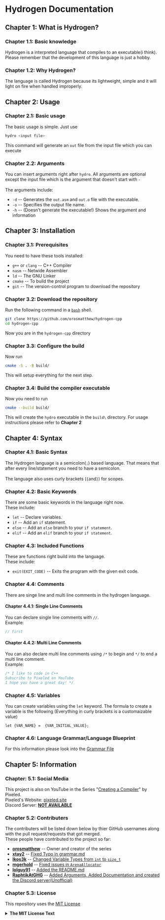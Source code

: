 # Hydrogen Documentation

## Chapter 1: What is Hydrogen?
### Chapter 1.1: Basic knowledge
Hydrogen is a interpreted language that compiles to an executable(i think). Please remember that the development of this language is just a hobby.

### Chapter 1.2: Why Hydrogen?
The language is called Hydrogen because its lightweight, simple and it will light on fire when handled improperly.

## Chapter 2: Usage
### Chapter 2.1: Basic usage
The basic usage is simple. Just use 
```bash
hydro <input file>
```
This command will generate an `out` file from the input file which you can execute

### Chapter 2.2: Arguments
You can insert arguments right after `hydro`. All arguments are optional except the input file which is the argument that doesn't start with `-` </br> </br>
The arguments include: 
* `-d` -- Generates the `out.asm` and `out.o` file with the executable.
* `-o` -- Specifies the output file name.
* `-h` -- (Doesn't generate the executable!) Shows the argument and information

## Chapter 3: Installation
### Chapter 3.1: Prerequisites
You need to have these tools installed:
* `g++` or `clang` -- C++ Compiler 
* `nasm` -- Netwide Assembler
* `ld` -- The GNU Linker
* `cmake` -- To build the project
* `git` -- The version-control program to download the repository

### Chapter 3.2: Download the repository
Run the following command in a [`bash`](https://en.wikipedia.org/wiki/Bash_(Unix_shell)) shell.
```bash
git clone https://github.com/orosmatthew/hydrogen-cpp
cd hydrogen-cpp
```
Now you are in the `hydrogen-cpp` directory

### Chapter 3.3: Configure the build
Now run 
```bash
cmake -S . -B build/
```
This will setup everything for the next step.

### Chapter 3.4: Build the compiler executable
Now you need to run 
```bash
cmake --build build/
```

This will create the `hydro` executable in the `build\` directory. For usage instructions please refer to <b> Chapter 2 </b>


## Chapter 4: Syntax 
### Chapter 4.1: Basic Syntax
The Hydrogen language is a semicolon(`;`) based language. That means that after every line/statement you need to have a semicolon. </br> </br>
The language also uses curly brackets (`{`and`}`) for scopes.

### Chapter 4.2: Basic Keywords
There are some basic keywords in the language right now. </br>
These include:
* `let` -- Declare variables.
* `if` -- Add an `if` statement.
* `else` -- Add an `else` branch to your `if statement`.
* `elif` -- Add an `elif` branch to your `if statement`.
### Chapter 4.3: Included Functions
These are functions right build into the language.</br>
These include:
* `exit(EXIT_CODE)` -- Exits the program with the given exit code.

### Chapter 4.4: Comments
There are singe line and multi line comments in the hydrogen language.
#### Chapter 4.4.1: Single Line Comments
You can declare single line comments with `//`.</br>
Example:
```c
// first
```

#### Chapter 4.4.2: Multi Line Comments
You can also declare multi line comments using `/*` to begin and `*/` to end a multi line comment. </br>
Example: 
```c
/* I like to code in C++
Subscribe to Pixeled on YouTube
I hope you have a great day! */
```

### Chapter 4.5: Variables
You can create variables using the `let` keyword.
The formula to create a variable is the following (Everything in curly brackets is a customaizable value) 
```
let {VAR_NAME} =  {VAR_INITIAL_VALUE};
```

### Chapter 4.6: Language Grammar/Language Blueprint
For this information please look into the [Grammar File](grammar.md)

## Chapter 5: Information
### Chapter: 5.1: Social Media
This project is also on YouTube in the Series "[Creating a Compiler](https://www.youtube.com/playlist?list=PLUDlas_Zy_qC7c5tCgTMYq2idyyT241qs)" by Pixeled. </br>
Pixeled's Website: [pixeled.site](https://pixeled.site) </br>
Discord Server: <b><u>NOT AVAILABLE</b></u>

### Chapter 5.2: Contributers
The contributers will be listed down below by thier GitHub usernames along with the pull request/requests that got merged. </br>
These people have contributed to the project so far:
* <b>[orosmatthew](https://github.com/orosmatthew)</b> -- Owner and creator of the series
* <b>[xtay2](https://github.com/xtay2)</b> -- [Fixed Typo in grammar.md](https://github.com/orosmatthew/hydrogen-cpp/pull/6)
* <b>[Ikos3k](https://github.com/Ikos3k)</b> -- [Changed Variable Types from `int` to `size_t`](https://github.com/orosmatthew/hydrogen-cpp/pull/9) </br>
* <b>[mgerhold](https://github.com/mgerhold)</b> -- [Fixed issues in `ArenaAllocator`](https://github.com/orosmatthew/hydrogen-cpp/pull/11) </br>
* <b>[lolguy91](https://github.com/lolguy91)</b> -- [Added the README.md](https://github.com/orosmatthew/hydrogen-cpp/pull/3) </br>
* <b>[RaphtikAtGHG](https://github.com/RaphtikAtGHG)</b> -- [Added Arguments, Added Documentation and created the Discord server(Unofficial)](https://github.com/orosmatthew/hydrogen-cpp/pull/12)

### Chapter 5.3: License
This repository uses the [MIT License](https://opensource.org/license/mit/)

<details>
    <summary><b>The MIT License Text</b></summary>

    Copyright (c) 2023-present Matthew Oros

    Permission is hereby granted, free of charge, to any person obtaining a copy 
    of this software and associated documentation files (the "Software"), to deal 
    in the Software without restriction, including without limitation the rights 
    to use, copy, modify, merge, publish, distribute, sublicense, and/or sell
    copies of the Software, and to permit persons to whom the Software is
    furnished to do so, subject to the following conditions:

    The above copyright notice and this permission notice shall be included in all 
    copies or substantial portions of the Software.

    THE SOFTWARE IS PROVIDED "AS IS", WITHOUT WARRANTY OF ANY KIND, EXPRESS OR 
    IMPLIED, INCLUDING BUT NOT LIMITED TO THE WARRANTIES OF MERCHANTABILITY,
    FITNESS FOR A PARTICULAR PURPOSE AND NONINFRINGEMENT. IN NO EVENT SHALL THE 
    AUTHORS OR COPYRIGHT HOLDERS BE LIABLE FOR ANY CLAIM, DAMAGES OR OTHER
    LIABILITY, WHETHER IN AN ACTION OF CONTRACT, TORT OR OTHERWISE, ARISING FROM, 
    OUT OF OR IN CONNECTION WITH THE SOFTWARE OR THE USE OR OTHER DEALINGS IN THE
    SOFTWARE. 

</details>
